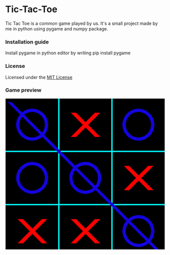 # Tic-Tac-Toe
Tic Tac Toe is a common game played by us. It's a small project made by me in python using pygame and numpy package.

### Installation guide
Install pygame in python editor by writing pip install pygame

### License
Licensed under the [MIT License](https://github.com/Tanuka-Mondal/Tic-Tac-Toe/blob/main/LICENSE)


### Game preview
![](https://github.com/Tanuka-Mondal/Tic-Tac-Toe/blob/main/image3.png)
